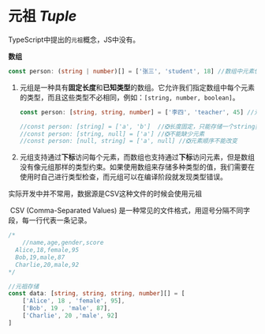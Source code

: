 # 元祖 *Tuple*

TypeScript中提出的`元祖`概念，JS中没有。



**数组**

```typescript
const person: (string | number)[] = ['张三', 'student', 18] //数组中元素位置可以变动
```





1. 元组是一种具有**固定长度**和**已知类型**的数组。它允许我们指定数组中每个元素的类型，而且这些类型不必相同，例如：`[string, number, boolean]`。

   ```typescript
   const person: [string, string, number] = ['李四', 'teacher', 45] //元素不能多或少，元素顺序改变会影响
   
   //const person: [string] = ['a', 'b']  //❎长度固定，只能存储一个string类型元素
   //const person: [string, null] = ['a'] //❎不能缺少元素
   //const person: [null, string] = ['a', null] //❎元素顺序不能改变
   ```

2. 元组支持通过**下标**访问每个元素，而数组也支持通过**下标**访问元素，但是数组没有像元组那样的类型约束。如果使用数组来存储多种类型的值，我们需要在使用时自己进行类型检查，而元组可以在编译阶段就发现类型错误。



实际开发中并不常用，数据源是CSV这种文件的时候会使用元祖

​	CSV (Comma-Separated Values) 是一种常见的文件格式，用逗号分隔不同字段，每一行代表一条记录。

```typescript
/*
	//name,age,gender,score
  Alice,18,female,95
  Bob,19,male,87
  Charlie,20,male,92
*/

//元祖存储
const data: [string, string, string, number][] = [
    ['Alice', 18 , 'female', 95],
    ['Bob', 19 , 'male', 87],
    ['Charlie', 20 ,'male', 92]
]
```

